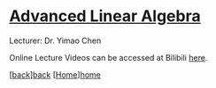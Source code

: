 # [Advanced Linear Algebra][contents]

Lecturer: Dr. Yimao Chen

Online Lecture Videos can be accessed at Bilibili [here][here].

[[back]][back] [[Home]][home]

[here]:https://www.bilibili.com/video/BV1ph4y1h7Ht
[back]: https://ryanlaimr.github.io/sustech_22-23/
[home]: https://ryanlaimr.github.io/
[contents]: https://github.com/ryanlaimr/sustech_22-23/tree/main/Advanced%20Linear%20Algebra